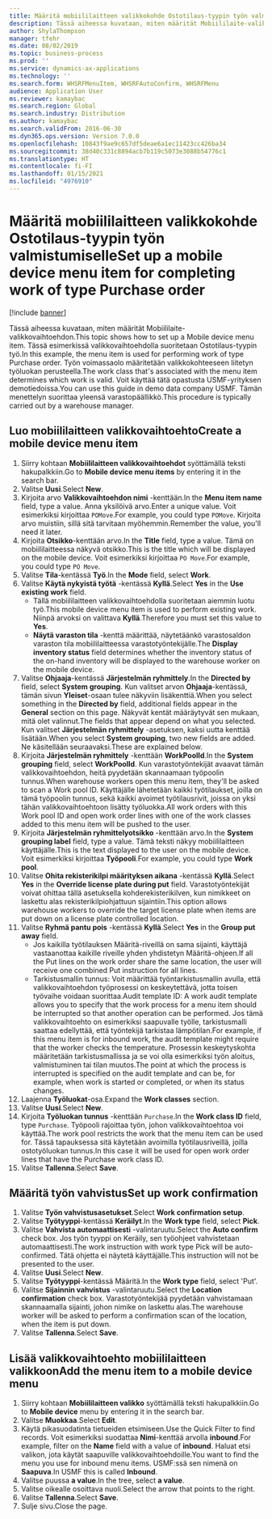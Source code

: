 ```yaml
---
title: Määritä mobiililaitteen valikkokohde Ostotilaus-tyypin työn valmistumiselle
description: Tässä aiheessa kuvataan, miten määrität Mobiililaite-valikkovaihtoehdon.
author: ShylaThompson
manager: tfehr
ms.date: 08/02/2019
ms.topic: business-process
ms.prod: ''
ms.service: dynamics-ax-applications
ms.technology: ''
ms.search.form: WHSRFMenuItem, WHSRFAutoConfirm, WHSRFMenu
audience: Application User
ms.reviewer: kamaybac
ms.search.region: Global
ms.search.industry: Distribution
ms.author: kamaybac
ms.search.validFrom: 2016-06-30
ms.dyn365.ops.version: Version 7.0.0
ms.openlocfilehash: 10843f9ae9c657df5deae6a1ec11423cc426ba34
ms.sourcegitcommit: 38d40c331c8894acb7b119c5073e3088b54776c1
ms.translationtype: HT
ms.contentlocale: fi-FI
ms.lasthandoff: 01/15/2021
ms.locfileid: "4976910"
---
```

# <a name="set-up-a-mobile-device-menu-item-for-completing-work-of-type-purchase-order"></a><span data-ttu-id="0d5bf-103">Määritä mobiililaitteen valikkokohde Ostotilaus-tyypin työn valmistumiselle</span><span class="sxs-lookup"><span data-stu-id="0d5bf-103">Set up a mobile device menu item for completing work of type Purchase order</span></span>

[!include [banner](../../includes/banner.md)]

<span data-ttu-id="0d5bf-104">Tässä aiheessa kuvataan, miten määrität Mobiililaite-valikkovaihtoehdon.</span><span class="sxs-lookup"><span data-stu-id="0d5bf-104">This topic shows how to set up a Mobile device menu item.</span></span> <span data-ttu-id="0d5bf-105">Tässä esimerkissä valikkovaihtoehdolla suoritetaan Ostotilaus-tyypin työ.</span><span class="sxs-lookup"><span data-stu-id="0d5bf-105">In this example, the menu item is used for performing work of type Purchase order.</span></span> <span data-ttu-id="0d5bf-106">Työn voimassaolo määritetään valikkokohteeseen liitetyn työluokan perusteella.</span><span class="sxs-lookup"><span data-stu-id="0d5bf-106">The work class that's associated with the menu item determines which work is valid.</span></span> <span data-ttu-id="0d5bf-107">Voit käyttää tätä opastusta USMF-yrityksen demotiedoissa.</span><span class="sxs-lookup"><span data-stu-id="0d5bf-107">You can use this guide in demo data company USMF.</span></span> <span data-ttu-id="0d5bf-108">Tämän menettelyn suorittaa yleensä varastopäällikkö.</span><span class="sxs-lookup"><span data-stu-id="0d5bf-108">This procedure is typically carried out by a warehouse manager.</span></span>


## <a name="create-a-mobile-device-menu-item"></a><span data-ttu-id="0d5bf-109">Luo mobiililaitteen valikkovaihtoehto</span><span class="sxs-lookup"><span data-stu-id="0d5bf-109">Create a mobile device menu item</span></span>
1. <span data-ttu-id="0d5bf-110">Siirry kohtaan **Mobiililaitteen valikkovaihtoehdot** syöttämällä teksti hakupalkkiin.</span><span class="sxs-lookup"><span data-stu-id="0d5bf-110">Go to **Mobile device menu items** by entering it in the search bar.</span></span>
2. <span data-ttu-id="0d5bf-111">Valitse **Uusi**.</span><span class="sxs-lookup"><span data-stu-id="0d5bf-111">Select **New**.</span></span>
3. <span data-ttu-id="0d5bf-112">Kirjoita arvo **Valikkovaihtoehdon nimi** -kenttään.</span><span class="sxs-lookup"><span data-stu-id="0d5bf-112">In the **Menu item name** field, type a value.</span></span> <span data-ttu-id="0d5bf-113">Anna yksilöivä arvo.</span><span class="sxs-lookup"><span data-stu-id="0d5bf-113">Enter a unique value.</span></span> <span data-ttu-id="0d5bf-114">Voit esimerkiksi kirjoittaa `POMove`.</span><span class="sxs-lookup"><span data-stu-id="0d5bf-114">For example, you could type `POMove`.</span></span> <span data-ttu-id="0d5bf-115">Kirjoita arvo muistiin, sillä sitä tarvitaan myöhemmin.</span><span class="sxs-lookup"><span data-stu-id="0d5bf-115">Remember the value, you'll need it later.</span></span>  
4. <span data-ttu-id="0d5bf-116">Kirjoita **Otsikko**-kenttään arvo.</span><span class="sxs-lookup"><span data-stu-id="0d5bf-116">In the **Title** field, type a value.</span></span> <span data-ttu-id="0d5bf-117">Tämä on mobiililaitteessa näkyvä otsikko.</span><span class="sxs-lookup"><span data-stu-id="0d5bf-117">This is the title which will be displayed on the mobile device.</span></span> <span data-ttu-id="0d5bf-118">Voit esimerkiksi kirjoittaa `PO Move`.</span><span class="sxs-lookup"><span data-stu-id="0d5bf-118">For example, you could type `PO Move`.</span></span>  
5. <span data-ttu-id="0d5bf-119">Valitse **Tila**-kentässä **Työ**.</span><span class="sxs-lookup"><span data-stu-id="0d5bf-119">In the **Mode** field, select **Work**.</span></span>
6. <span data-ttu-id="0d5bf-120">Valitse **Käytä nykyistä työtä** -kentässä **Kyllä**.</span><span class="sxs-lookup"><span data-stu-id="0d5bf-120">Select **Yes** in the **Use existing work** field.</span></span>
    - <span data-ttu-id="0d5bf-121">Tällä mobiililaitteen valikkovaihtoehdolla suoritetaan aiemmin luotu työ.</span><span class="sxs-lookup"><span data-stu-id="0d5bf-121">This mobile device menu item is used to perform existing work.</span></span> <span data-ttu-id="0d5bf-122">Niinpä arvoksi on valittava **Kyllä**.</span><span class="sxs-lookup"><span data-stu-id="0d5bf-122">Therefore you must set this value to **Yes**.</span></span>  
    - <span data-ttu-id="0d5bf-123">**Näytä varaston tila** -kenttä määrittää, näytetäänkö varastosaldon varaston tila mobiililaitteessa varastotyöntekijälle.</span><span class="sxs-lookup"><span data-stu-id="0d5bf-123">The **Display inventory status** field determines whether the inventory status of the on-hand inventory will be displayed to the warehouse worker on the mobile device.</span></span>  
7. <span data-ttu-id="0d5bf-124">Valitse **Ohjaaja**-kentässä **Järjestelmän ryhmittely**.</span><span class="sxs-lookup"><span data-stu-id="0d5bf-124">In the **Directed by** field, select **System grouping**.</span></span> <span data-ttu-id="0d5bf-125">Kun valitset arvon **Ohjaaja**-kentässä, tämän sivun **Yleiset**-osaan tulee näkyviin lisäkenttiä.</span><span class="sxs-lookup"><span data-stu-id="0d5bf-125">When you select something in the **Directed by** field, additional fields appear in the **General** section on this page.</span></span> <span data-ttu-id="0d5bf-126">Näkyvät kentät määräytyvät sen mukaan, mitä olet valinnut.</span><span class="sxs-lookup"><span data-stu-id="0d5bf-126">The fields that appear depend on what you selected.</span></span> <span data-ttu-id="0d5bf-127">Kun valitset **Järjestelmän ryhmittely** -asetuksen, kaksi uutta kenttää lisätään.</span><span class="sxs-lookup"><span data-stu-id="0d5bf-127">When you select **System grouping**, two new fields are added.</span></span> <span data-ttu-id="0d5bf-128">Ne käsitellään seuraavaksi.</span><span class="sxs-lookup"><span data-stu-id="0d5bf-128">These are explained below.</span></span>  
8. <span data-ttu-id="0d5bf-129">Kirjoita **Järjestelmän ryhmittely** -kenttään **WorkPoolId**.</span><span class="sxs-lookup"><span data-stu-id="0d5bf-129">In the **System grouping** field, select **WorkPoolId**.</span></span> <span data-ttu-id="0d5bf-130">Kun varastotyöntekijät avaavat tämän valikkovaihtoehdon, heitä pyydetään skannaamaan työpoolin tunnus.</span><span class="sxs-lookup"><span data-stu-id="0d5bf-130">When warehouse workers open this menu item, they'll be asked to scan a Work pool ID.</span></span> <span data-ttu-id="0d5bf-131">Käyttäjälle lähetetään kaikki työtilaukset, joilla on tämä työpoolin tunnus, sekä kaikki avoimet työtilausrivit, joissa on yksi tähän valikkovaihtoehtoon lisätty työluokka.</span><span class="sxs-lookup"><span data-stu-id="0d5bf-131">All work orders with this Work pool ID and open work order lines with one of the work classes added to this menu item will be pushed to the user.</span></span>  
9. <span data-ttu-id="0d5bf-132">Kirjoita **Järjestelmän ryhmittelyotsikko** -kenttään arvo.</span><span class="sxs-lookup"><span data-stu-id="0d5bf-132">In the **System grouping label** field, type a value.</span></span> <span data-ttu-id="0d5bf-133">Tämä teksti näkyy mobiililaitteen käyttäjälle.</span><span class="sxs-lookup"><span data-stu-id="0d5bf-133">This is the text displayed to the user on the mobile device.</span></span> <span data-ttu-id="0d5bf-134">Voit esimerkiksi kirjoittaa **Työpooli**.</span><span class="sxs-lookup"><span data-stu-id="0d5bf-134">For example, you could type **Work pool**.</span></span>  
10. <span data-ttu-id="0d5bf-135">Valitse **Ohita rekisterikilpi määrityksen aikana** -kentässä **Kyllä**.</span><span class="sxs-lookup"><span data-stu-id="0d5bf-135">Select **Yes** in the **Override license plate during put** field.</span></span> <span data-ttu-id="0d5bf-136">Varastotyöntekijät voivat ohittaa tällä asetuksella kohderekisterikilven, kun nimikkeet on laskettu alas rekisterikilpiohjattuun sijaintiin.</span><span class="sxs-lookup"><span data-stu-id="0d5bf-136">This option allows warehouse workers to override the target license plate when items are put down on a license plate controlled location.</span></span>  
11. <span data-ttu-id="0d5bf-137">Valitse **Ryhmä pantu pois** -kentässä **Kyllä**.</span><span class="sxs-lookup"><span data-stu-id="0d5bf-137">Select **Yes** in the **Group put away** field.</span></span>
    - <span data-ttu-id="0d5bf-138">Jos kaikilla työtilauksen Määritä-riveillä on sama sijainti, käyttäjä vastaanottaa kaikille riveille yhden yhdistetyn Määritä-ohjeen.</span><span class="sxs-lookup"><span data-stu-id="0d5bf-138">If all the Put lines on the work order share the same location, the user will receive one combined Put instruction for all lines.</span></span> 
    - <span data-ttu-id="0d5bf-139">Tarkistusmallin tunnus: Voit määrittää työntarkistusmallin avulla, että valikkovaihtoehdon työprosessi on keskeytettävä, jotta toisen työvaihe voidaan suorittaa.</span><span class="sxs-lookup"><span data-stu-id="0d5bf-139">Audit template ID: A work audit template allows you to specify that the work process for a menu item should be interrupted so that another operation can be performed.</span></span> <span data-ttu-id="0d5bf-140">Jos tämä valikkovaihtoehto on esimerkiksi saapuvalle työlle, tarkistusmalli saattaa edellyttää, että työntekijä tarkistaa lämpötilan.</span><span class="sxs-lookup"><span data-stu-id="0d5bf-140">For example, if this menu item is for inbound work, the audit template might require that the worker checks the temperature.</span></span> <span data-ttu-id="0d5bf-141">Prosessin keskeytyskohta määritetään tarkistusmallissa ja se voi olla esimerkiksi työn aloitus, valmistuminen tai tilan muutos.</span><span class="sxs-lookup"><span data-stu-id="0d5bf-141">The point at which the process is interrupted is specified on the audit template and can be, for example, when work is started or completed, or when its status changes.</span></span>  
12. <span data-ttu-id="0d5bf-142">Laajenna **Työluokat**-osa.</span><span class="sxs-lookup"><span data-stu-id="0d5bf-142">Expand the **Work classes** section.</span></span>
13. <span data-ttu-id="0d5bf-143">Valitse **Uusi**.</span><span class="sxs-lookup"><span data-stu-id="0d5bf-143">Select **New**.</span></span>
14. <span data-ttu-id="0d5bf-144">Kirjoita **Työluokan tunnus** -kenttään `Purchase`.</span><span class="sxs-lookup"><span data-stu-id="0d5bf-144">In the **Work class ID** field, type `Purchase`.</span></span> <span data-ttu-id="0d5bf-145">Työpooli rajoittaa työn, johon valikkovaihtoehtoa voi käyttää.</span><span class="sxs-lookup"><span data-stu-id="0d5bf-145">The work pool restricts the work that the menu item can be used for.</span></span> <span data-ttu-id="0d5bf-146">Tässä tapauksessa sitä käytetään avoimilla työtilausriveillä, joilla ostotyöluokan tunnus.</span><span class="sxs-lookup"><span data-stu-id="0d5bf-146">In this case it will be used for open work order lines that have the Purchase work class ID.</span></span>  
15. <span data-ttu-id="0d5bf-147">Valitse **Tallenna**.</span><span class="sxs-lookup"><span data-stu-id="0d5bf-147">Select **Save**.</span></span>

## <a name="set-up-work-confirmation"></a><span data-ttu-id="0d5bf-148">Määritä työn vahvistus</span><span class="sxs-lookup"><span data-stu-id="0d5bf-148">Set up work confirmation</span></span>
1. <span data-ttu-id="0d5bf-149">Valitse **Työn vahvistusasetukset**.</span><span class="sxs-lookup"><span data-stu-id="0d5bf-149">Select **Work confirmation setup**.</span></span>
2. <span data-ttu-id="0d5bf-150">Valitse **Työtyyppi**-kentässä **Keräilyt**.</span><span class="sxs-lookup"><span data-stu-id="0d5bf-150">In the **Work type** field, select **Pick**.</span></span>
3. <span data-ttu-id="0d5bf-151">Valitse **Vahvista automaattisesti** -valintaruutu.</span><span class="sxs-lookup"><span data-stu-id="0d5bf-151">Select the **Auto confirm** check box.</span></span> <span data-ttu-id="0d5bf-152">Jos työn tyyppi on Keräily, sen työohjeet vahvistetaan automaattisesti.</span><span class="sxs-lookup"><span data-stu-id="0d5bf-152">The work instruction with work type Pick will be auto-confirmed.</span></span> <span data-ttu-id="0d5bf-153">Tätä ohjetta ei näytetä käyttäjälle.</span><span class="sxs-lookup"><span data-stu-id="0d5bf-153">This instruction will not be presented to the user.</span></span>  
4. <span data-ttu-id="0d5bf-154">Valitse **Uusi**.</span><span class="sxs-lookup"><span data-stu-id="0d5bf-154">Select **New**.</span></span>
5. <span data-ttu-id="0d5bf-155">Valitse **Työtyyppi**-kentässä Määritä.</span><span class="sxs-lookup"><span data-stu-id="0d5bf-155">In the **Work type** field, select 'Put'.</span></span>
6. <span data-ttu-id="0d5bf-156">Valitse **Sijainnin vahvistus** -valintaruutu.</span><span class="sxs-lookup"><span data-stu-id="0d5bf-156">Select the **Location confirmation** check box.</span></span> <span data-ttu-id="0d5bf-157">Varastotyöntekijää pyydetään vahvistamaan skannaamalla sijainti, johon nimike on laskettu alas.</span><span class="sxs-lookup"><span data-stu-id="0d5bf-157">The warehouse worker will be asked to perform a confirmation scan of the location, when the item is put down.</span></span>  
7. <span data-ttu-id="0d5bf-158">Valitse **Tallenna**.</span><span class="sxs-lookup"><span data-stu-id="0d5bf-158">Select **Save**.</span></span>

## <a name="add-the-menu-item-to-a-mobile-device-menu"></a><span data-ttu-id="0d5bf-159">Lisää valikkovaihtoehto mobiililaitteen valikkoon</span><span class="sxs-lookup"><span data-stu-id="0d5bf-159">Add the menu item to a mobile device menu</span></span>
1. <span data-ttu-id="0d5bf-160">Siirry kohtaan **Mobiililaitteen valikko** syöttämällä teksti hakupalkkiin.</span><span class="sxs-lookup"><span data-stu-id="0d5bf-160">Go to **Mobile device** menu by entering it in the search bar.</span></span>
2. <span data-ttu-id="0d5bf-161">Valitse **Muokkaa**.</span><span class="sxs-lookup"><span data-stu-id="0d5bf-161">Select **Edit**.</span></span>
3. <span data-ttu-id="0d5bf-162">Käytä pikasuodatinta tietueiden etsimiseen.</span><span class="sxs-lookup"><span data-stu-id="0d5bf-162">Use the Quick Filter to find records.</span></span> <span data-ttu-id="0d5bf-163">Voit esimerkiksi suodattaa **Nimi**-kenttää arvolla **inbound**.</span><span class="sxs-lookup"><span data-stu-id="0d5bf-163">For example, filter on the **Name** field with a value of **inbound**.</span></span> <span data-ttu-id="0d5bf-164">Haluat etsi valikon, jota käytät saapuville valikkovaihtoehdoille.</span><span class="sxs-lookup"><span data-stu-id="0d5bf-164">You want to find the menu you use for inbound menu items.</span></span> <span data-ttu-id="0d5bf-165">USMF:ssä sen nimenä on **Saapuva**.</span><span class="sxs-lookup"><span data-stu-id="0d5bf-165">In USMF this is called **Inbound**.</span></span>  
4. <span data-ttu-id="0d5bf-166">Valitse puussa **a value**.</span><span class="sxs-lookup"><span data-stu-id="0d5bf-166">In the tree, select **a value**.</span></span>
5. <span data-ttu-id="0d5bf-167">Valitse oikealle osoittava nuoli.</span><span class="sxs-lookup"><span data-stu-id="0d5bf-167">Select the arrow that points to the right.</span></span>
6. <span data-ttu-id="0d5bf-168">Valitse **Tallenna**.</span><span class="sxs-lookup"><span data-stu-id="0d5bf-168">Select **Save**.</span></span>
7. <span data-ttu-id="0d5bf-169">Sulje sivu.</span><span class="sxs-lookup"><span data-stu-id="0d5bf-169">Close the page.</span></span>
